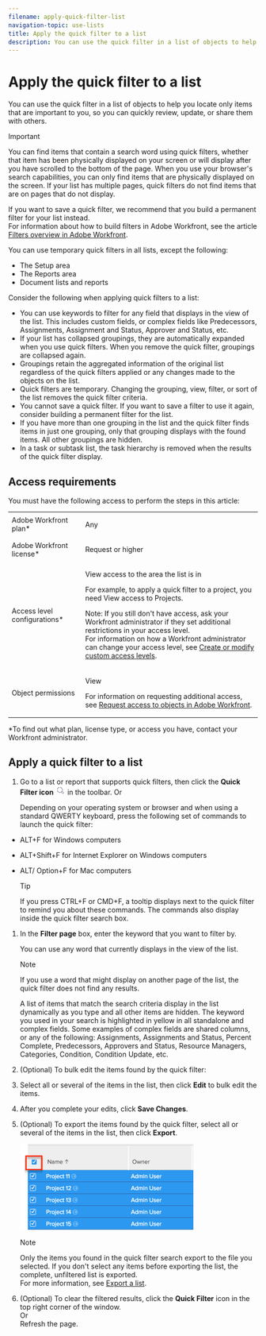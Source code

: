 ```yaml
---
filename: apply-quick-filter-list
navigation-topic: use-lists
title: Apply the quick filter to a list
description: You can use the quick filter in a list of objects to help you locate only items that are important to you, so you can quickly review, update, or share them with others.
---
```


# Apply the quick filter to a list

You can use the quick filter in a list of objects to help you locate only items that are important to you, so you can quickly review, update, or share them with others.

>[!IMPORTANT]
>
>You can find items that contain a search word using quick filters, whether that item has been physically displayed on your screen or will display after you have scrolled to the bottom of the page. When you use your browser's search capabilities, you can only find items that are physically displayed on the screen. If your list has multiple pages, quick filters do not find items that are on pages that do not display.

If you want to save a quick filter, we recommend that you build a permanent filter for your list instead.  
For information about how to build filters in Adobe Workfront, see the article [Filters overview in Adobe Workfront](../../../reports-and-dashboards/reports/reporting-elements/filters-overview.md).

You can use temporary quick filters in all lists, except the following:

* The Setup area
* The Reports area
* Document lists and reports

Consider the following when applying quick filters to a list:

* You can use keywords to filter for any field that displays in the view of the list. This includes custom fields, or complex fields like Predecessors, Assignments, Assignment and Status, Approver and Status, etc.
* If your list has collapsed groupings, they are automatically expanded when you use quick filters. When you remove the quick filter, groupings are collapsed again.
* Groupings retain the aggregated information of the original list regardless of the quick filters applied or any changes made to the objects on the list.
* Quick filters are temporary. Changing the grouping, view, filter, or sort of the list removes the quick filter criteria.
* You cannot save a quick filter. If you want to save a filter to use it again, consider building a permanent filter for the list.  
* If you have more than one grouping in the list and the quick filter finds items in just one grouping, only that grouping displays with the found items. All other groupings are hidden.
* In a task or subtask list, the task hierarchy is removed when the results of the quick filter display.

## Access requirements

You must have the following access to perform the steps in this article:

<table cellspacing="0"> 
 <col> 
 <col> 
 <tbody> 
  <tr> 
   <td role="rowheader">Adobe Workfront plan*</td> 
   <td> <p>Any</p> </td> 
  </tr> 
  <tr> 
   <td role="rowheader">Adobe Workfront license*</td> 
   <td> <p>Request or higher</p> </td> 
  </tr> 
  <tr> 
   <td role="rowheader">Access level configurations*</td> 
   <td> <p>View access to the area the list is in</p> <p>For example, to apply a quick filter to a project, you need View access to Projects.</p> <p>Note: If you still don't have access, ask your Workfront administrator if they set additional restrictions in your access level.<br>For information on how a Workfront administrator can change your access level, see <a href="../../../administration-and-setup/add-users/configure-and-grant-access/create-modify-access-levels.md" class="MCXref xref">Create or modify custom access levels</a>.</p> </td> 
  </tr> 
  <tr> 
   <td role="rowheader">Object permissions</td> 
   <td> <p>View</p> <p>For information on requesting additional access, see <a href="../../../workfront-basics/grant-and-request-access-to-objects/request-access.md" class="MCXref xref">Request access to objects in Adobe Workfront</a>.</p> </td> 
  </tr> 
 </tbody> 
</table>

&#42;To find out what plan, license type, or access you have, contact your Workfront administrator.

## Apply a quick filter to a list

1. Go to a list or report that supports quick filters, then click the **Quick Filter icon** ![](assets/qs-quick-filter-icon.png) in the toolbar. 
   Or

   Depending on your operating system or browser and when using a standard QWERTY keyboard, press the following set of commands to launch the quick filter:

  * ALT+F for Windows computers
  * ALT+Shift+F for Internet Explorer on Windows computers
  * ALT/ Option+F for Mac computers

    >[!TIP]
    >
    >If you press CTRL+F or CMD+F, a tooltip displays next to the quick filter to remind you about these commands. The commands also display inside the quick filter search box.

1. In the **Filter page** box, enter the keyword that you want to filter by.

   You can use any word that currently displays in the view of the list.

   >[!NOTE]
   >
   >If you use a word that might display on another page of the list, the quick filter does not find any results.

   A list of items that match the search criteria display in the list dynamically as you type and all other items are hidden. The keyword you used in your search is highlighted in yellow in all standalone and complex fields. Some examples of complex fields are shared columns, or any of the following: Assignments, Assignments and Status, Percent Complete, Predecessors, Approvers and Status, Resource Managers, Categories, Condition, Condition Update, etc.

1. (Optional) To bulk edit the items found by the quick filter:

  1. Select all or several of the items in the list, then click **Edit** to bulk edit the items.
  1. After you complete your edits, click **Save Changes**.

1. (Optional) To export the items found by the quick filter, select all or several of the items in the list, then click **Export**.

   ![select_all_projects_with_highlight__1_.png](assets/select-all-projects-with-highlight--1--350x173.png)

   >[!NOTE]
   >
   >Only the items you found in the quick filter search export to the file you selected. If you don't select any items before exporting the list, the complete, unfiltered list is exported.  
   >For more information, see [Export a list](../../../workfront-basics/navigate-workfront/use-lists/export-lists.md).

1. (Optional) To clear the filtered results, click the **Quick Filter** icon in the top right corner of the window.  
   Or  
   Refresh the page.

